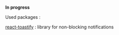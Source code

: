 **In progress**

Used packages :

[react-toastify](https://fkhadra.github.io/react-toastify/introduction) : library for non-blocking notifications
